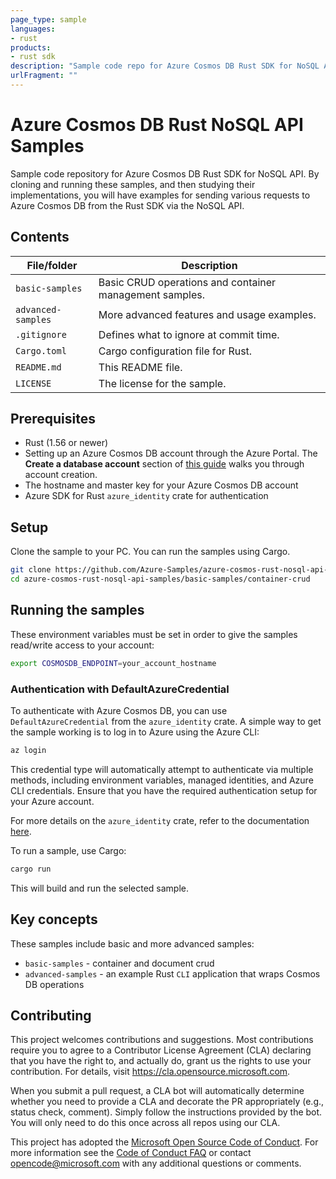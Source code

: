 ```yaml
---
page_type: sample
languages:
- rust
products:
- rust sdk
description: "Sample code repo for Azure Cosmos DB Rust SDK for NoSQL API"
urlFragment: ""
---
```


# Azure Cosmos DB Rust NoSQL API Samples

Sample code repository for Azure Cosmos DB Rust SDK for NoSQL API. By cloning and running these samples, and then studying their implementations, you will have examples for sending various requests to Azure Cosmos DB from the Rust SDK via the NoSQL API.

## Contents

| File/folder       | Description                                 |
|-------------------|---------------------------------------------|
| `basic-samples`    | Basic CRUD operations and container management samples. |
| `advanced-samples` | More advanced features and usage examples.  |
| `.gitignore`      | Defines what to ignore at commit time.      |
| `Cargo.toml`      | Cargo configuration file for Rust.          |
| `README.md`       | This README file.                           |
| `LICENSE`         | The license for the sample.                 |

## Prerequisites

* Rust (1.56 or newer)
* Setting up an Azure Cosmos DB account through the Azure Portal. The **Create a database account** section of [this guide](https://docs.microsoft.com/en-us/azure/cosmos-db/create-sql-api-rust) walks you through account creation.
* The hostname and master key for your Azure Cosmos DB account
* Azure SDK for Rust `azure_identity` crate for authentication

## Setup

Clone the sample to your PC. You can run the samples using Cargo.

```bash
git clone https://github.com/Azure-Samples/azure-cosmos-rust-nosql-api-samples.git
cd azure-cosmos-rust-nosql-api-samples/basic-samples/container-crud
```

## Running the samples

These environment variables must be set in order to give the samples read/write access to your account:

```bash
export COSMOSDB_ENDPOINT=your_account_hostname
```

### Authentication with DefaultAzureCredential

To authenticate with Azure Cosmos DB, you can use `DefaultAzureCredential` from the `azure_identity` crate. A simple way to get the sample working is to log in to Azure using the Azure CLI:

```bash
az login
```

This credential type will automatically attempt to authenticate via multiple methods, including environment variables, managed identities, and Azure CLI credentials. Ensure that you have the required authentication setup for your Azure account.

For more details on the `azure_identity` crate, refer to the documentation [here](https://docs.rs/azure_identity/latest/azure_identity/).

To run a sample, use Cargo:

```bash
cargo run
```

This will build and run the selected sample.

## Key concepts

These samples include basic and more advanced samples:
* `basic-samples` - container and document crud
* `advanced-samples` - an example Rust `CLI` application that wraps Cosmos DB operations

## Contributing

This project welcomes contributions and suggestions. Most contributions require you to agree to a Contributor License Agreement (CLA) declaring that you have the right to, and actually do, grant us the rights to use your contribution. For details, visit https://cla.opensource.microsoft.com.

When you submit a pull request, a CLA bot will automatically determine whether you need to provide a CLA and decorate the PR appropriately (e.g., status check, comment). Simply follow the instructions provided by the bot. You will only need to do this once across all repos using our CLA.

This project has adopted the [Microsoft Open Source Code of Conduct](https://opensource.microsoft.com/codeofconduct/). For more information see the [Code of Conduct FAQ](https://opensource.microsoft.com/codeofconduct/faq/) or contact [opencode@microsoft.com](mailto:opencode@microsoft.com) with any additional questions or comments.
